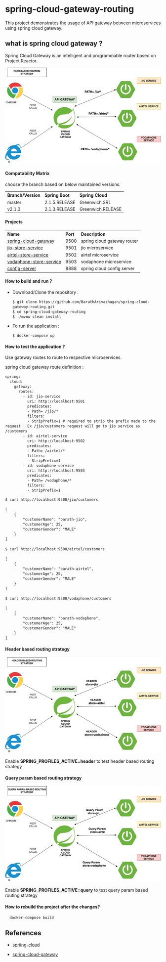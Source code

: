 # spring-cloud-gateway-routing
This project demonstrates the usage of API gateway between microservices using spring cloud gateway.


## what is spring cloud gateway ?

<p>Spring Cloud Gateway is an intelligent and programmable router based on Project Reactor.</p>


![spring cloud gateway](images/spring_cloud_gateway.png)


#### Compatability Matrix

choose the branch based on below maintained versions.

<table>
 <tr>
    <th style="text-align:left">Branch/Version</th>
    <th style="text-align:left">Spring Boot</th>
    <th style="text-align:left">Spring Cloud</th>
  </tr>
  <tr>
    <td>master</td>
    <td>2.1.5.RELEASE</td>
    <td>Greenwich.SR1</td>
  </tr>  
  <tr>
    <td>v2.1.3</td>
    <td>2.1.3.RELEASE</td>
    <td>Greenwich.RELEASE</td>
  </tr>  
</table>

#### Projects

<table>


 <tr>
    <th style="text-align:left">Name</th>
    <th style="text-align:left">Port</th> 
    <th style="text-align:left">Description</th>
  </tr>
  <tr>
    <td><a href="https://github.com/BarathArivazhagan/spring-cloud-gateway-routing/tree/master/spring-cloud-gateway"> spring-cloud-gateway</a></td>
    <td>9500</td>
    <td>spring cloud gateway router</td>
  </tr>
  <tr>
    <td><a href="https://github.com/BarathArivazhagan/spring-cloud-gateway-routing/tree/master/jio-store-service">jio-store-service</a></td>
    <td>9501</td>
    <td>jio microservice</td>
  </tr>
  <tr>
    <td><a href="https://github.com/BarathArivazhagan/spring-cloud-gateway-routing/tree/master/airtel-store-service">airtel-store-service</a></td>
    <td>9502</td>
    <td>airtel microservice</td>
  </tr>
  <tr>
    <td><a href="https://github.com/BarathArivazhagan/spring-cloud-gateway-routing/tree/master/vodaphone-store-service">vodaphone-store-service</a></td>
    <td>9503</td>
    <td>vodaphone microservice</td>
  </tr>
   <tr>
    <td><a href="https://github.com/BarathArivazhagan/spring-cloud-gateway-routing/tree/master/config-server">config-server</a></td>
    <td>8888</td>
    <td>spring cloud config server </td>
  </tr>
  
</table>

#### How to build and run ?

 * Download/Clone the repository : 
   
   ```
   $ git clone https://github.com/BarathArivazhagan/spring-cloud-gateway-routing.git
   $ cd spring-cloud-gateway-routing
   $ ./mvnw clean install
   ```

 * To run the application :

	  ```
	 $ docker-compose up
	  ```

#### How to test the application ? 

Use gateway routes to route to respective microservices. 

spring cloud gateway route definition : 

```
spring:
  cloud:
    gateway:
      routes:
        - id: jio-service
          uri: http://localhost:9501
          predicates:
          - Path= /jio/*
          filters:
          - StripPrefix=1 # required to strip the prefix made to the request . Ex /jio/customers request will go to jio service as /customers 
        - id: airtel-service
          uri: http://localhost:9502
          predicates:
          - Path= /airtel/*
          filters:
          - StripPrefix=1
        - id: vodaphone-service
          uri: http://localhost:9503
          predicates:
          - Path= /vodaphone/*
          filters:
          - StripPrefix=1
```

```
$ curl http://localhost:9500/jio/customers

[
    {
        "customerName": "barath-jio",
        "customerAge": 25,
        "customerGender": "MALE"
    }
]

$ curl http://localhost:9500/airtel/customers

[
    {
        "customerName": "barath-airtel",
        "customerAge": 25,
        "customerGender": "MALE"
    }
]

$ curl http://localhost:9500/vodaphone/customers

[
    {
        "customerName": "barath-vodaphone",
        "customerAge": 25,
        "customerGender": "MALE"
    }
]
```


#### Header based routing strategy 

![spring cloud gateway](images/spring_cloud_gateway_header.png)

Enable <b>SPRING_PROFILES_ACTIVE=header</b> to test header based routing strategy


#### Query param based routing strategy

![spring cloud gateway](images/spring_cloud_gateway_param.png)

Enable <b>SPRING_PROFILES_ACTIVE=query</b> to test query param based routing strategy

#### How to rebuild the project after the changes? 

```
  docker-compose build
```



## References 

* [spriing-cloud](http://projects.spring.io/spring-cloud/)

* [spring-cloud-gateway](https://cloud.spring.io/spring-cloud-gateway/)


